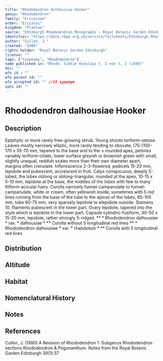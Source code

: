 ```yaml
---
title: "Rhododendron dalhousiae Hooker"
genus: "Rhododendron"
family: "Ericaceae"
order: "Ericales"
kingdom: "Plantae"
source: "Edinburgh Rhododendron Monographs – Royal Botanic Garden Edinburgh"
identifier: "https://data.rbge.org.uk/service/factsheets/Edinburgh_Rhododendron_Monographs.xhtml"
author: "Cullen, J."
created: "1980"
rights holder: "Royal Botanic Garden Edinburgh"
license: ""
tags: ["taxonomy", "Rhododendron"]
name published in: "Rhodo. Sikkim Himalaya t. I non t. 2 (1849)"
doi: ""
wfo id : ""
wfo parent id: ""
wfo accepted id: "" //if synonym                      
ipni id: ""
---
```


                       

# Rhododendron dalhousiae Hooker

## Description
Epiphytic or more rarely free-growing shrub. Young shoots loriform-setose. Leaves mostly narrowly elliptic, more rarely tending to obovate, (75-)100-170 x 35-70 mm, tapered to the base and to the ± rounded apex, petioles variably loriform-ciliate, lower surface greyish or brownish green with small, slightly unequal, reddish scales more than their own diameter apart; margins often crenulate. Inflorescence 2-3-flowered, pedicels 15-20 mm, lepidote and pubescent, accrescent in fruit. Calyx conspicuous, deeply 5-lobed, the lobes oblong or oblong-triangular, rounded at the apex, 10-15 x 5-10 mm, lepidote at the base, the middles of the lobes with few to many filiform-acicular hairs. Corolla narrowly funnel-campanulate to funnel-campanulate, white or cream, often yellowish inside, sometimes with 5 red lines running from the base of the tube to the apices of the lobes, 85-105 mm, tube 60-75 mm, very sparsely lepidote to elepidote outside. Stamens 10, filaments pubescent in the lower part. Ovary lepidote, tapered into the style which is lepidote in the lower part. Capsule cylindric-fusiform, 40-50 x 15-20 mm, lepidote, rather strongly 5-ridged. ** * Rhododendron dalhousiae * var. * dalhousiae * ** Corolla without 5 longitudinal red lines ** * Rhododendron dalhousiae * var. * rhabdotum * ** Corolla with 5 longitudinal red lines

## Distribution


## Altitude


## Habitat


## Nomenclatural History

                       
## Notes


## References

Cullen, J. (1980) A Revision of Rhododendron 1: Subgenus Rhododendron sections Rhododendron & Pogonanthum. Notes from the Royal Botanic Garden Edinburgh 39(1):37
